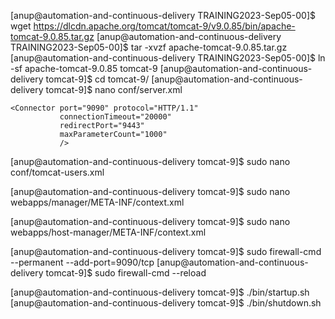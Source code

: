 [anup@automation-and-continuous-delivery TRAINING2023-Sep05-00]$ wget https://dlcdn.apache.org/tomcat/tomcat-9/v9.0.85/bin/apache-tomcat-9.0.85.tar.gz
[anup@automation-and-continuous-delivery TRAINING2023-Sep05-00]$ tar -xvzf apache-tomcat-9.0.85.tar.gz
[anup@automation-and-continuous-delivery TRAINING2023-Sep05-00]$ ln -sf apache-tomcat-9.0.85 tomcat-9
[anup@automation-and-continuous-delivery tomcat-9]$ cd tomcat-9/
[anup@automation-and-continuous-delivery tomcat-9]$ nano conf/server.xml
<Server port="9005" shutdown="SHUTDOWN">

    <Connector port="9090" protocol="HTTP/1.1"
               connectionTimeout="20000"
               redirectPort="9443"
               maxParameterCount="1000"
               />

[anup@automation-and-continuous-delivery tomcat-9]$ sudo nano conf/tomcat-users.xml
  <role rolename="manager-gui"/>
  <role rolename="manager-script"/>
  <role rolename="manager-jmx"/>
  <role rolename="manager-status"/>
  <user username="admin" password=">+7G4[{aD]H5=" roles="manager-gui, manager-script, manager-jmx, manager-status"/>
  <user username="deployer" password=">+7G4[{aD]H5=" roles="manager-script"/>
  <user username="tomcat" password=">+7G4[{aD]H5=" roles="manager-gui"/>

</tomcat-users>

[anup@automation-and-continuous-delivery tomcat-9]$ sudo nano webapps/manager/META-INF/context.xml
<!--
  <Valve className="org.apache.catalina.valves.RemoteAddrValve"
         allow="127\.\d+\.\d+\.\d+|::1|0:0:0:0:0:0:0:1" />
-->

[anup@automation-and-continuous-delivery tomcat-9]$ sudo nano webapps/host-manager/META-INF/context.xml
<!--
  <Valve className="org.apache.catalina.valves.RemoteAddrValve"
         allow="127\.\d+\.\d+\.\d+|::1|0:0:0:0:0:0:0:1" />
-->


[anup@automation-and-continuous-delivery tomcat-9]$ sudo firewall-cmd --permanent --add-port=9090/tcp
[anup@automation-and-continuous-delivery tomcat-9]$ sudo firewall-cmd --reload


[anup@automation-and-continuous-delivery tomcat-9]$ ./bin/startup.sh
[anup@automation-and-continuous-delivery tomcat-9]$ ./bin/shutdown.sh

